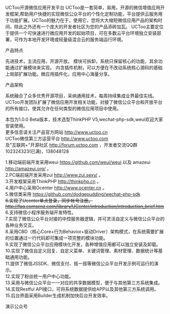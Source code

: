 UCToo开源微信应用开发平台
UCToo是一套简单，易用，开源的微信增值应用开发框架,帮助用户快捷的实现微信公众平台的个性化定制功能，平台提供云服务用于功能扩展。UCToo的魅力在于，使用它，您将大大缩短微信应用产品的架构时间，除此之外还有一个庞大的开发者社区为您的产品添砖加瓦。
UCToo主要定位于提供一个可快速进行微应用开发的起始项目，可在多数云平台环境独立安装部署，可作为本地开发环境或轻量级混合云的服务端运行环境。

产品特点

先进技术，主流应用，开源开放。
模块可拆卸，系统只保留核心的功能，其余功能通过扩展模块来实现。
内含插件机制，可以方便在不改动系统核心源码的基础上局部扩展功能。微应用插件化，应用中心海量分享。

产品架构

系统融合了众多优秀开源项目，采纳通用技术，每周持续集成业界最佳实线。UCToo开发团队扩展了微信应用开发相关功能，对接了微信公众平台和开放平台的所有接口，使其允许在任何类型的微信应用项目中使用。

本包为1.0.0 Beta版本，技术选型ThinkPHP V5,wechat-php-sdk,weui欢迎大家安装使用。<br />
更多信息请关注产品官方网站 http://www.uctoo.cn <br />
UCToo微信第三方运营平台 http://www.uctoo.com <br />
及"互联网+"开源社区 http://forum.uctoo.com ，开发者交流QQ群102324323(已满)，138048128<br />

1.移动端前端开发采用weui https://github.com/weui/weui 以及 amazeui http://amazeui.org/ 。<br />
2.PC端前端开发采用zui http://www.zui.sexy/ 。<br />
3.开发框架采用ThinkPHP http://thinkphp.cn 。<br />
4.用户中心采用Ocenter http://www.ocenter.cn 。<br />
5.微信类采用 https://github.com/dodgepudding/wechat-php-sdk <br />
~~6.实现了Ucenter单点登录，同步帐号注册。 http://faq.comsenz.com/library/UCenter/introduction/introduction_brief.htm <br />~~
6.支持微信小程序服务端开发特性。<br />
7.实现了微信公众平台对接的中控服务器逻辑，并可灵活自定义与微信公众平台的各种业务交互。<br />
8.采用CBD（核心Core+行为Behavior+驱动Driver）架构模式，在系统需要扩展的位置通过一行代码即可集成一项完整的模块功能。<br />
9.实现了微信公众平台应用模块化开发，各种增值应用都可以独立安装及卸载。<br />
10.实现了微信自定义回复、自定义菜单、关键词管理、素材管理、数据统计等基础通用功能。<br />
11.提供了微信JSSDK、微信支付、摇一摇等微信公众平台开发示例可运行的演示。<br />
12.实现了粉丝统一用户中心功能。<br />
13.采用与微信公众平台一一对应的共享数据模型，便于与其他第三方系统集成。<br />
14.实现Restful API接口，可将系统数据提供给APP以及其他第三方系统调用。<br />
15.后台界面采用Builder生成机制加快后台开发效率。<br />

演示公众号
<img src="http://test.uctoo.com/Application/Home/Static/images/qrcode_default.jpg" alt="">